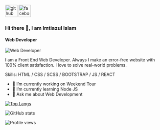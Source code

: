 [<img src='https://cdn.jsdelivr.net/npm/simple-icons@3.0.1/icons/github.svg' alt='github' height='40'>](https://github.com/imtiajul37)  [<img src='https://cdn.jsdelivr.net/npm/simple-icons@3.0.1/icons/facebook.svg' alt='facebook' height='40'>](https://www.facebook.com/imtiajul37)
### Hi there 👋, I am Imtiazul Islam
#### Web Developer
![Web Developer](https://scontent.fdac14-1.fna.fbcdn.net/v/t39.30808-6/281902401_151654910706410_4618759077895989010_n.jpg?stp=dst-jpg_p640x640&_nc_cat=110&ccb=1-6&_nc_sid=e3f864&_nc_eui2=AeHFF72bDskF_Uy98XgOImGfDefqcm9fGLAN5-pyb18YsMAeXl1w3egUohP-SXXo8MpgBYo1anCLD1fmhFlOsi2j&_nc_ohc=19HBp9XTCW8AX_kmWcZ&_nc_ht=scontent.fdac14-1.fna&oh=00_AT_YUn9FuymZl3vx0xk78fhDW5104utl_7RF-Kz0M60QsA&oe=6287FD56)

I am a Front End Web Developer. Always I make an error-free website with 100% client satisfaction. I love to solve real-world problems.

Skills: HTML / CSS / SCSS / BOOTSTRAP / JS  / REACT 

- 🔭 I’m currently working on Weekend Tour 
- 🌱 I’m currently learning Node JS 
- 💬 Ask me about Web Development 


  

[![Top Langs](https://github-readme-stats.vercel.app/api/top-langs/?username=imtiajul37)](https://github.com/anuraghazra/github-readme-stats)

![GitHub stats](https://github-readme-stats.vercel.app/api?username=imtiajul37&show_icons=true)  

![Profile views](https://gpvc.arturio.dev/imtiajul37)  
